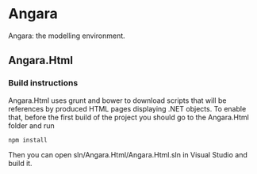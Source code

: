 # Angara

Angara: the modelling environment.

## Angara.Html

### Build instructions

Angara.Html uses grunt and bower to download scripts that will be references by produced HTML pages displaying .NET objects. 
To enable that, before the first build of the project you should go to the Angara.Html folder and run
```
npm install
```

Then you can open sln/Angara.Html/Angara.Html.sln in Visual Studio and build it.
